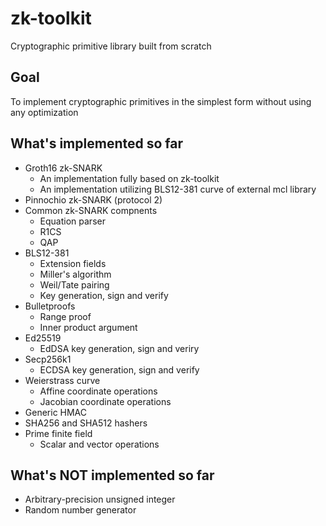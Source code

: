 # zk-toolkit
Cryptographic primitive library built from scratch

## Goal
To implement cryptographic primitives in the simplest form without using any optimization

## What's implemented so far
- Groth16 zk-SNARK
  - An implementation fully based on zk-toolkit
  - An implementation utilizing BLS12-381 curve of external mcl library
- Pinnochio zk-SNARK (protocol 2)
- Common zk-SNARK compnents
  - Equation parser
  - R1CS
  - QAP
- BLS12-381 
  - Extension fields
  - Miller's algorithm
  - Weil/Tate pairing
  - Key generation, sign and verify
- Bulletproofs
  - Range proof
  - Inner product argument
- Ed25519
  - EdDSA key generation, sign and veriry
- Secp256k1
  - ECDSA key generation, sign and verify
- Weierstrass curve
  - Affine coordinate operations
  - Jacobian coordinate operations
- Generic HMAC
- SHA256 and SHA512 hashers
- Prime finite field
  - Scalar and vector operations

## What's NOT implemented so far
- Arbitrary-precision unsigned integer
- Random number generator
